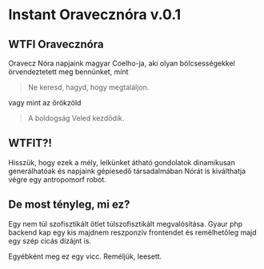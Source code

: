 # Instant Oravecznóra v.0.1

## WTFI Oravecznóra

Oravecz Nóra napjaink magyar Coelho-ja, aki olyan bölcsességekkel örvendeztetett meg bennünket, mint
> Ne keresd, hagyd, hogy megtaláljon.

vagy mint az örökzöld

> A boldogság Veled kezdődik.

## WTFIT?!

Hisszük, hogy ezek a mély, lelkünket átható gondolatok dinamikusan generálhatóak és napjaink gépiesedő társadalmában Nórát is kiválthatja végre egy antropomorf robot.

## De most tényleg, mi ez?

Egy nem túl szofisztikált ötlet túlszofisztikált megvalósítása. Gyaur php backend kap egy kis majdnem reszponzív frontendet és remélhetőleg majd egy szép cicás dizájnt is.

Egyébként meg ez egy vicc. Reméljük, leesett.
